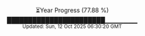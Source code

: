<p align="center">
⏳Year Progress (77.88 %) <br>
███████████████████████▁▁▁▁▁▁▁ <br>
<sub>Updated: Sun, 12 Oct 2025 06:30:20 GMT</sub>
</p>


